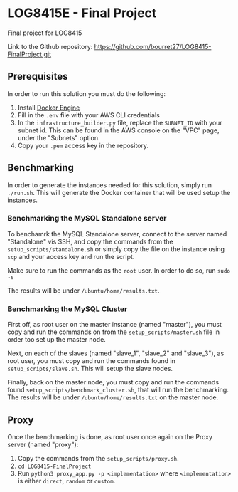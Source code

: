 # LOG8415E - Final Project
Final project for LOG8415

Link to the Github repository: https://github.com/bourret27/LOG8415-FinalProject.git

## Prerequisites
In order to run this solution you must do the following:  
1. Install [Docker Engine](https://docs.docker.com/get-docker/) 
2. Fill in the `.env` file with your AWS CLI credentials 
3. In the `infrastructure_builder.py` file, replace the `SUBNET_ID` with your subnet id. This can be found in the AWS console on the "VPC" page, under the "Subnets" option.
4. Copy your `.pem` access key in the repository. 

## Benchmarking 

In order to generate the instances needed for this solution, simply run `./run.sh`. This will generate the Docker container that will be used setup the instances.

### Benchmarking the MySQL Standalone server

To benchamrk the MySQL Standalone server, connect to the server named "Standalone" vis SSH, and copy the commands from the `setup_scripts/standalone.sh` or simply copy the file on the instance using `scp` and your access key and run the script.

Make sure to run the commands as the `root` user. In order to do so, run `sudo -s`  

The results will be under `/ubuntu/home/results.txt`.

### Benchmarking the MySQL Cluster

First off, as root user on the master instance (named "master"), you must copy and run the commands on from the `setup_scripts/master.sh` file in order too set up the master node.

Next, on each of the slaves (named "slave_1", "slave_2" and "slave_3"), as root user, you must copy and run the commands found in `setup_scripts/slave.sh`. This will setup the slave nodes.

Finally, back on the master node, you must copy and run the commands found `setup_scripts/benchmark_cluster.sh`, that will run the benchmarking. The results will be under `/ubuntu/home/results.txt` on the master node.

## Proxy

Once the benchmarking is done, as root user once again on the Proxy server (named "proxy"): 

1. Copy the commands from the `setup_scripts/proxy.sh`.
2. `cd LOG8415-FinalProject`
3. Run `python3 proxy_app.py -p <implementation>` where `<implementation>` is either `direct`, `random` or `custom`.  

 

